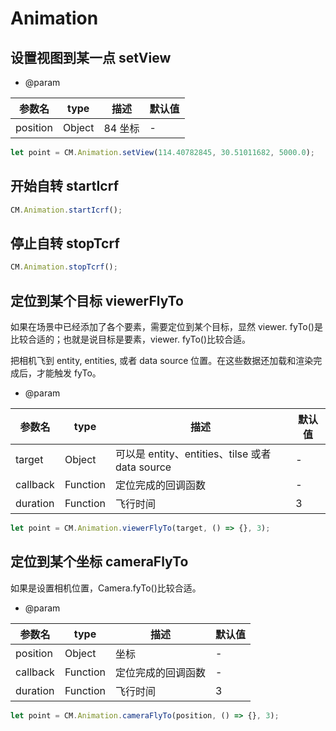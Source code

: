 # Animation

## 设置视图到某一点 setView

- @param

| 参数名   | type   | 描述    | 默认值 |
| -------- | ------ | ------- | ------ |
| position | Object | 84 坐标 | -      |

```js
let point = CM.Animation.setView(114.40782845, 30.51011682, 5000.0);
```

## 开始自转 startIcrf

```js
CM.Animation.startIcrf();
```

## 停止自转 stopTcrf

```js
CM.Animation.stopTcrf();
```

## 定位到某个目标 viewerFlyTo

如果在场景中已经添加了各个要素，需要定位到某个目标，显然 viewer. fyTo()是比较合适的；也就是说目标是要素，viewer. fyTo()比较合适。

把相机飞到 entity, entities, 或者 data source 位置。在这些数据还加载和渲染完成后，才能触发 fyTo。

- @param

| 参数名   | type     | 描述                                            | 默认值 |
| -------- | -------- | ----------------------------------------------- | ------ |
| target   | Object   | 可以是 entity、entities、tilse 或者 data source | -      |
| callback | Function | 定位完成的回调函数                              | -      |
| duration | Function | 飞行时间                                        | 3      |

```js
let point = CM.Animation.viewerFlyTo(target, () => {}, 3);
```

## 定位到某个坐标 cameraFlyTo

如果是设置相机位置，Camera.fyTo()比较合适。

- @param

| 参数名   | type     | 描述               | 默认值 |
| -------- | -------- | ------------------ | ------ |
| position | Object   | 坐标               | -      |
| callback | Function | 定位完成的回调函数 | -      |
| duration | Function | 飞行时间           | 3      |

```js
let point = CM.Animation.cameraFlyTo(position, () => {}, 3);
```
